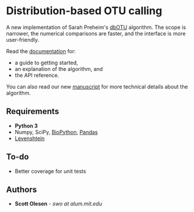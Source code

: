 # Distribution-based OTU calling

A new implementation of Sarah Preheim's
[dbOTU](http://aem.asm.org/content/79/21/6593.long) algorithm.
The scope is narrower, the numerical comparisons are faster, and the interface
is more user-friendly.

Read the [documentation](http://dbotu3.readthedocs.io/en/latest/) for:

- a guide to getting started,
- an explanation of the algorithm, and
- the API reference.

You can also read our new [manuscript](http://dx.doi.org/10.1101/076927) for
more technical details about the algorithm.

## Requirements

- **Python 3**
- Numpy, SciPy, [BioPython](http://biopython.org), [Pandas](http://pandas.pydata.org)
- [Levenshtein](https://pypi.python.org/pypi/python-Levenshtein)

## To-do

- Better coverage for unit tests

## Authors

* **Scott Olesen** - *swo at alum.mit.edu*
